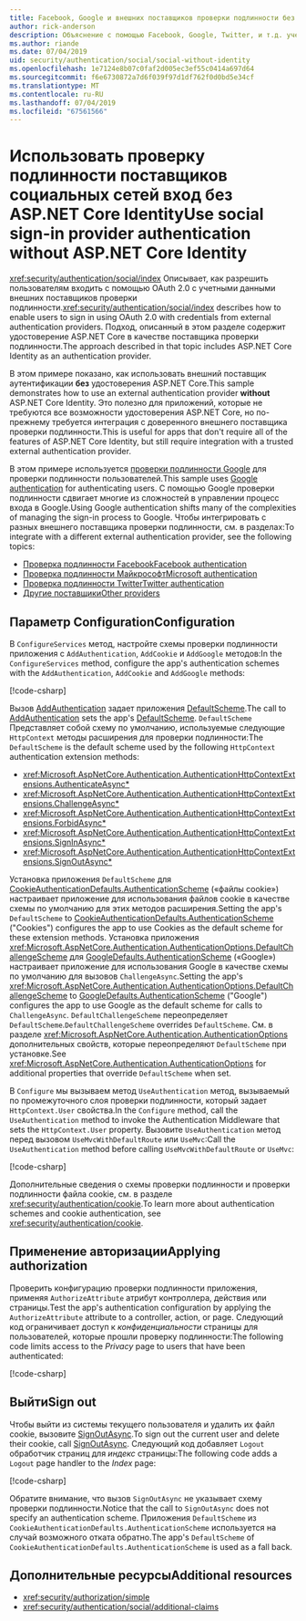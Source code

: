 ```yaml
---
title: Facebook, Google и внешних поставщиков проверки подлинности без ASP.NET Core Identity
author: rick-anderson
description: Объяснение с помощью Facebook, Google, Twitter, и т.д. учетная запись проверки подлинности пользователя без ASP.NET Core Identity.
ms.author: riande
ms.date: 07/04/2019
uid: security/authentication/social/social-without-identity
ms.openlocfilehash: 1e7124e8b07c0faf2d005ec3ef55c0414a697d64
ms.sourcegitcommit: f6e6730872a7d6f039f97d1df762f0d0bd5e34cf
ms.translationtype: MT
ms.contentlocale: ru-RU
ms.lasthandoff: 07/04/2019
ms.locfileid: "67561566"
---
```

# <a name="use-social-sign-in-provider-authentication-without-aspnet-core-identity"></a><span data-ttu-id="c5697-103">Использовать проверку подлинности поставщиков социальных сетей вход без ASP.NET Core Identity</span><span class="sxs-lookup"><span data-stu-id="c5697-103">Use social sign-in provider authentication without ASP.NET Core Identity</span></span>

<span data-ttu-id="c5697-104"><xref:security/authentication/social/index> Описывает, как разрешить пользователям входить с помощью OAuth 2.0 с учетными данными внешних поставщиков проверки подлинности.</span><span class="sxs-lookup"><span data-stu-id="c5697-104"><xref:security/authentication/social/index> describes how to enable users to sign in using OAuth 2.0 with credentials from external authentication providers.</span></span> <span data-ttu-id="c5697-105">Подход, описанный в этом разделе содержит удостоверение ASP.NET Core в качестве поставщика проверки подлинности.</span><span class="sxs-lookup"><span data-stu-id="c5697-105">The approach described in that topic includes ASP.NET Core Identity as an authentication provider.</span></span>

<span data-ttu-id="c5697-106">В этом примере показано, как использовать внешний поставщик аутентификации **без** удостоверения ASP.NET Core.</span><span class="sxs-lookup"><span data-stu-id="c5697-106">This sample demonstrates how to use an external authentication provider **without** ASP.NET Core Identity.</span></span> <span data-ttu-id="c5697-107">Это полезно для приложений, которые не требуются все возможности удостоверения ASP.NET Core, но по-прежнему требуется интеграция с доверенного внешнего поставщика проверки подлинности.</span><span class="sxs-lookup"><span data-stu-id="c5697-107">This is useful for apps that don't require all of the features of ASP.NET Core Identity, but still require integration with a trusted external authentication provider.</span></span>

<span data-ttu-id="c5697-108">В этом примере используется [проверки подлинности Google](xref:security/authentication/google-logins) для проверки подлинности пользователей.</span><span class="sxs-lookup"><span data-stu-id="c5697-108">This sample uses [Google authentication](xref:security/authentication/google-logins) for authenticating users.</span></span> <span data-ttu-id="c5697-109">С помощью Google проверки подлинности сдвигает многие из сложностей в управлении процесс входа в Google.</span><span class="sxs-lookup"><span data-stu-id="c5697-109">Using Google authentication shifts many of the complexities of managing the sign-in process to Google.</span></span> <span data-ttu-id="c5697-110">Чтобы интегрировать с разных внешнего поставщика проверки подлинности, см. в разделах:</span><span class="sxs-lookup"><span data-stu-id="c5697-110">To integrate with a different external authentication provider, see the following topics:</span></span>

* [<span data-ttu-id="c5697-111">Проверка подлинности Facebook</span><span class="sxs-lookup"><span data-stu-id="c5697-111">Facebook authentication</span></span>](xref:security/authentication/facebook-logins)
* [<span data-ttu-id="c5697-112">Проверка подлинности Майкрософт</span><span class="sxs-lookup"><span data-stu-id="c5697-112">Microsoft authentication</span></span>](xref:security/authentication/microsoft-logins)
* [<span data-ttu-id="c5697-113">Проверка подлинности Twitter</span><span class="sxs-lookup"><span data-stu-id="c5697-113">Twitter authentication</span></span>](xref:security/authentication/twitter-logins)
* [<span data-ttu-id="c5697-114">Другие поставщики</span><span class="sxs-lookup"><span data-stu-id="c5697-114">Other providers</span></span>](xref:security/authentication/otherlogins)

## <a name="configuration"></a><span data-ttu-id="c5697-115">Параметр Configuration</span><span class="sxs-lookup"><span data-stu-id="c5697-115">Configuration</span></span>

<span data-ttu-id="c5697-116">В `ConfigureServices` метод, настройте схемы проверки подлинности приложения с `AddAuthentication`, `AddCookie` и `AddGoogle` методов:</span><span class="sxs-lookup"><span data-stu-id="c5697-116">In the `ConfigureServices` method, configure the app's authentication schemes with the `AddAuthentication`, `AddCookie` and `AddGoogle` methods:</span></span>

[!code-csharp[](social-without-identity/sample/Startup.cs?name=snippet1)]

<span data-ttu-id="c5697-117">Вызов [AddAuthentication](/dotnet/api/microsoft.extensions.dependencyinjection.authenticationservicecollectionextensions.addauthentication#Microsoft_Extensions_DependencyInjection_AuthenticationServiceCollectionExtensions_AddAuthentication_Microsoft_Extensions_DependencyInjection_IServiceCollection_System_Action_Microsoft_AspNetCore_Authentication_AuthenticationOptions__) задает приложения [DefaultScheme](xref:Microsoft.AspNetCore.Authentication.AuthenticationOptions.DefaultScheme).</span><span class="sxs-lookup"><span data-stu-id="c5697-117">The call to [AddAuthentication](/dotnet/api/microsoft.extensions.dependencyinjection.authenticationservicecollectionextensions.addauthentication#Microsoft_Extensions_DependencyInjection_AuthenticationServiceCollectionExtensions_AddAuthentication_Microsoft_Extensions_DependencyInjection_IServiceCollection_System_Action_Microsoft_AspNetCore_Authentication_AuthenticationOptions__) sets the app's [DefaultScheme](xref:Microsoft.AspNetCore.Authentication.AuthenticationOptions.DefaultScheme).</span></span> <span data-ttu-id="c5697-118">`DefaultScheme` Представляет собой схему по умолчанию, используемые следующие `HttpContext` методы расширения для проверки подлинности:</span><span class="sxs-lookup"><span data-stu-id="c5697-118">The `DefaultScheme` is the default scheme used by the following `HttpContext` authentication extension methods:</span></span>

* <xref:Microsoft.AspNetCore.Authentication.AuthenticationHttpContextExtensions.AuthenticateAsync*>
* <xref:Microsoft.AspNetCore.Authentication.AuthenticationHttpContextExtensions.ChallengeAsync*>
* <xref:Microsoft.AspNetCore.Authentication.AuthenticationHttpContextExtensions.ForbidAsync*>
* <xref:Microsoft.AspNetCore.Authentication.AuthenticationHttpContextExtensions.SignInAsync*>
* <xref:Microsoft.AspNetCore.Authentication.AuthenticationHttpContextExtensions.SignOutAsync*>

<span data-ttu-id="c5697-119">Установка приложения `DefaultScheme` для [CookieAuthenticationDefaults.AuthenticationScheme](xref:Microsoft.AspNetCore.Authentication.Cookies.CookieAuthenticationDefaults.AuthenticationScheme) («файлы cookie») настраивает приложение для использования файлов cookie в качестве схемы по умолчанию для этих методов расширения.</span><span class="sxs-lookup"><span data-stu-id="c5697-119">Setting the app's `DefaultScheme` to [CookieAuthenticationDefaults.AuthenticationScheme](xref:Microsoft.AspNetCore.Authentication.Cookies.CookieAuthenticationDefaults.AuthenticationScheme) ("Cookies") configures the app to use Cookies as the default scheme for these extension methods.</span></span> <span data-ttu-id="c5697-120">Установка приложения <xref:Microsoft.AspNetCore.Authentication.AuthenticationOptions.DefaultChallengeScheme> для [GoogleDefaults.AuthenticationScheme](xref:Microsoft.AspNetCore.Authentication.Google.GoogleDefaults.AuthenticationScheme) («Google») настраивает приложение для использования Google в качестве схемы по умолчанию для вызовов `ChallengeAsync`.</span><span class="sxs-lookup"><span data-stu-id="c5697-120">Setting the app's <xref:Microsoft.AspNetCore.Authentication.AuthenticationOptions.DefaultChallengeScheme> to [GoogleDefaults.AuthenticationScheme](xref:Microsoft.AspNetCore.Authentication.Google.GoogleDefaults.AuthenticationScheme) ("Google") configures the app to use Google as the default scheme for calls to `ChallengeAsync`.</span></span> <span data-ttu-id="c5697-121">`DefaultChallengeScheme` переопределяет `DefaultScheme`.</span><span class="sxs-lookup"><span data-stu-id="c5697-121">`DefaultChallengeScheme` overrides `DefaultScheme`.</span></span> <span data-ttu-id="c5697-122">См. в разделе <xref:Microsoft.AspNetCore.Authentication.AuthenticationOptions> дополнительных свойств, которые переопределяют `DefaultScheme` при установке.</span><span class="sxs-lookup"><span data-stu-id="c5697-122">See <xref:Microsoft.AspNetCore.Authentication.AuthenticationOptions> for additional properties that override `DefaultScheme` when set.</span></span>

<span data-ttu-id="c5697-123">В `Configure` мы вызываем метод `UseAuthentication` метод, вызываемый по промежуточного слоя проверки подлинности, который задает `HttpContext.User` свойства.</span><span class="sxs-lookup"><span data-stu-id="c5697-123">In the `Configure` method, call the `UseAuthentication` method to invoke the Authentication Middleware that sets the `HttpContext.User` property.</span></span> <span data-ttu-id="c5697-124">Вызовите `UseAuthentication` метод перед вызовом `UseMvcWithDefaultRoute` или `UseMvc`:</span><span class="sxs-lookup"><span data-stu-id="c5697-124">Call the `UseAuthentication` method before calling `UseMvcWithDefaultRoute` or `UseMvc`:</span></span>

[!code-csharp[](social-without-identity/sample/Startup.cs?name=snippet2)]

<span data-ttu-id="c5697-125">Дополнительные сведения о схемы проверки подлинности и проверки подлинности файла cookie, см. в разделе <xref:security/authentication/cookie>.</span><span class="sxs-lookup"><span data-stu-id="c5697-125">To learn more about authentication schemes and cookie authentication, see <xref:security/authentication/cookie>.</span></span>

## <a name="applying-authorization"></a><span data-ttu-id="c5697-126">Применение авторизации</span><span class="sxs-lookup"><span data-stu-id="c5697-126">Applying authorization</span></span>

<span data-ttu-id="c5697-127">Проверить конфигурацию проверки подлинности приложения, применяя `AuthorizeAttribute` атрибут контроллера, действия или страницы.</span><span class="sxs-lookup"><span data-stu-id="c5697-127">Test the app's authentication configuration by applying the `AuthorizeAttribute` attribute to a controller, action, or page.</span></span> <span data-ttu-id="c5697-128">Следующий код ограничивает доступ к *конфиденциальности* страницы для пользователей, которые прошли проверку подлинности:</span><span class="sxs-lookup"><span data-stu-id="c5697-128">The following code limits access to the *Privacy* page to users that have been authenticated:</span></span>

[!code-csharp[](social-without-identity/sample/Pages/Privacy.cshtml.cs?name=snippet&highlight=1)]

## <a name="sign-out"></a><span data-ttu-id="c5697-129">Выйти</span><span class="sxs-lookup"><span data-stu-id="c5697-129">Sign out</span></span>

<span data-ttu-id="c5697-130">Чтобы выйти из системы текущего пользователя и удалить их файл cookie, вызовите [SignOutAsync](/dotnet/api/microsoft.aspnetcore.authentication.authenticationhttpcontextextensions.signoutasync?view=aspnetcore-2.0).</span><span class="sxs-lookup"><span data-stu-id="c5697-130">To sign out the current user and delete their cookie, call [SignOutAsync](/dotnet/api/microsoft.aspnetcore.authentication.authenticationhttpcontextextensions.signoutasync?view=aspnetcore-2.0).</span></span> <span data-ttu-id="c5697-131">Следующий код добавляет `Logout` обработчик страниц для *индекс* страницы:</span><span class="sxs-lookup"><span data-stu-id="c5697-131">The following code adds a `Logout` page handler to the *Index* page:</span></span>

[!code-csharp[](social-without-identity/sample/Pages/Index.cshtml.cs?name=snippet&highlight=7-11)]

<span data-ttu-id="c5697-132">Обратите внимание, что вызов `SignOutAsync` не указывает схему проверки подлинности.</span><span class="sxs-lookup"><span data-stu-id="c5697-132">Notice that the call to `SignOutAsync` does not specify an authentication scheme.</span></span> <span data-ttu-id="c5697-133">Приложения `DefaultScheme` из `CookieAuthenticationDefaults.AuthenticationScheme` используется на случай возможного отката обратно.</span><span class="sxs-lookup"><span data-stu-id="c5697-133">The app's `DefaultScheme` of `CookieAuthenticationDefaults.AuthenticationScheme` is used as a fall back.</span></span>

## <a name="additional-resources"></a><span data-ttu-id="c5697-134">Дополнительные ресурсы</span><span class="sxs-lookup"><span data-stu-id="c5697-134">Additional resources</span></span>

* <xref:security/authorization/simple>
* <xref:security/authentication/social/additional-claims>
